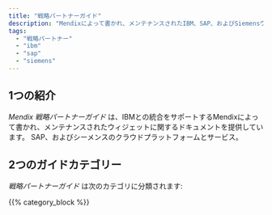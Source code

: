 ```yaml
---
title: "戦略パートナーガイド"
description: "Mendixによって書かれ、メンテナンスされたIBM、SAP、およびSiemensウィジェットのドキュメント"
tags:
  - "戦略パートナー"
  - "ibm"
  - "sap"
  - "siemens"
---
```


## 1つの紹介

*Mendix 戦略パートナーガイド* は、IBMとの統合をサポートするMendixによって書かれ、メンテナンスされたウィジェットに関するドキュメントを提供しています。 SAP、およびシーメンスのクラウドプラットフォームとサービス。

## 2つのガイドカテゴリー

*戦略パートナーガイド* は次のカテゴリに分類されます:

{{% category_block %}}
